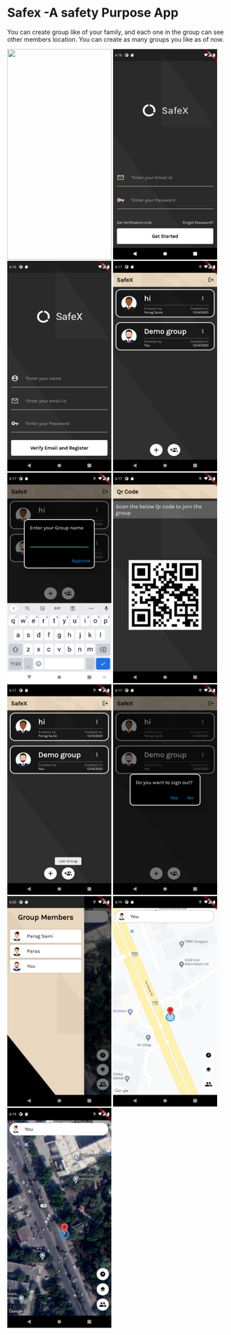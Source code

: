 # Safex -A safety Purpose App
You can create group like of your family, and each one in the group can see other members location.
You can create as many groups you like as of now.
<p float="left">
    <img src="Screenshots/WelcomePage.png" width=240 height=485>
    <img src="Screenshots/LoginPage.png" width=240 height=485>
    <img src="Screenshots/RegistrationPage.png" width=240 height=485> 
    <img src="Screenshots/HomePage.png" width=240 height=485>
    <img src="Screenshots/CreateGroup.png" width=240 height=485>
    <img src="Screenshots/ShareGroup.png" width=240 height=485>
    <img src="Screenshots/JoinGroup.png" width=240 height=485>
    <img src="Screenshots/SignOut.png" width=240 height=485>
    <img src="Screenshots/GroupMembers.png" width=240 height=485>
    <img src="Screenshots/UserLocation.png" width=240 height=485>
    <img src="Screenshots/UserLocationHybrid.png" width=240    
</p>
